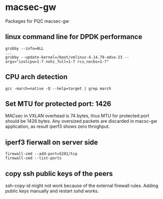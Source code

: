 # macsec-gw
Packages for PQC macsec-gw

## linux command line for DPDK performance

```
grubby --info=ALL
...
grubby --update-kernel=/boot/vmlinuz-4.14.79-adva-23 --args="isolcpu=1-7 nohz_full=1-7 rcu_nocbs=1-7"
```
## CPU arch detection
```
gcc -march=native -Q --help=target | grep march
```
## Set MTU for protected port: 1426

MACsec in VXLAN overhead is 74 bytes, thus MTU for protected port should be 1426 bytes. Any oversized packets are discarded in macsc-gw application, as result iperf3 shows zero throghput.

## iperf3 fierwall on server side
```
firewall-cmd --add-port=5201/tcp
firewall-cmd --list-ports
```
## copy ssh public keys of the peers
ssh-copy-id might not work because of the external firewall rules.
Adding public keys manually and restart sshd works.

